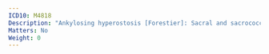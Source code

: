 ```yaml
---
ICD10: M4818
Description: "Ankylosing hyperostosis [Forestier]: Sacral and sacrococcygeal region"
Matters: No
Weight: 0
---
```


